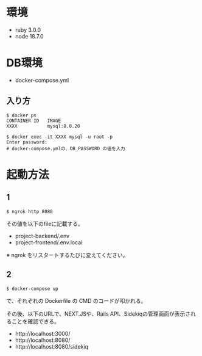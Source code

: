 # 環境
- ruby 3.0.0
- node 18.7.0

# DB環境
- docker-compose.yml

## 入り方
```
$ docker ps
CONTAINER ID   IMAGE
XXXX           mysql:8.0.20

$ docker exec -it XXXX mysql -u root -p
Enter password:
# docker-compose.ymlの、DB_PASSWORD の値を入力
```

# 起動方法
## 1
```
$ ngrok http 8080
```
その値を以下のfileに記載する。

- project-backend/.env
- project-frontend/.env.local

※ ngrok をリスタートするたびに変えてください。

## 2
```
$ docker-compose up
```
で、それぞれの Dockerfile の CMD のコードが叩かれる。

その後、以下のURLで、NEXT.JSや、Rails API、Sidekiqの管理画面が表示されることを確認できる。
- http://localhost:3000/
- http://localhost:8080/
- http://localhost:8080/sidekiq
